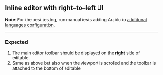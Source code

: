 ## Inline editor with right–to–left UI

**Note**: For the best testing, run manual tests adding Arabic to [additional languages configuration](https://ckeditor.com/docs/ckeditor5/latest/framework/contributing/testing-environment.html#running-manual-tests).

---

### Expected

1. The main editor toolbar should be displayed on the **right** side of editable.
1. Same as above but also when the viewport is scrolled and the toolbar is attached to the bottom of editable.
